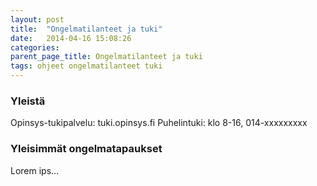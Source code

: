 ```yaml
---
layout: post
title:  "Ongelmatilanteet ja tuki"
date:   2014-04-16 15:08:26
categories:
parent_page_title: Ongelmatilanteet ja tuki
tags: ohjeet ongelmatilanteet tuki
---
```


### Yleistä

Opinsys-tukipalvelu: tuki.opinsys.fi
Puhelintuki: klo 8-16, 014-xxxxxxxxx

### Yleisimmät ongelmatapaukset
Lorem ips...